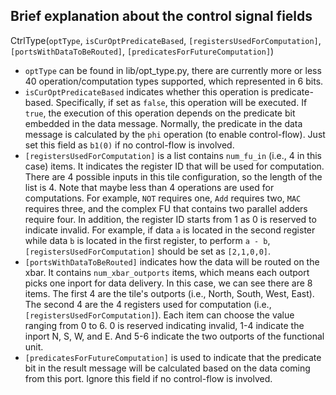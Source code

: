   Brief explanation about the control signal fields
  ----
  
  CtrlType(`optType`, `isCurOptPredicateBased`, `[registersUsedForComputation]`, `[portsWithDataToBeRouted]`, `[predicatesForFutureComputation]`)
  - `optType` can be found in lib/opt_type.py, there are currently more or less 40 operation/computation types supported, which represented in 6 bits.
  - `isCurOptPredicateBased` indicates whether this operation is predicate-based. Specifically, if set as `false`, this operation will be executed.
    If `true`, the execution of this operation depends on the predicate bit embedded in the data message. Normally, the predicate in the data message
     is calculated by the `phi` operation (to enable control-flow). Just set this field as `b1(0)` if no control-flow is involved.
  - `[registersUsedForComputation]` is a list contains `num_fu_in` (i.e., 4 in this case) items. It indicates the register ID that will be used
    for computation. There are 4 possible inputs in this tile configuration, so the length of the list is 4. Note that maybe less than 4 operations
    are used for computations. For example, `NOT` requires one, `Add` requires two, `MAC` requires three, and the complex FU that contains two
    parallel adders require four. In addition, the register ID starts from 1 as 0 is reserved to indicate invalid. For example, if data `a` is
    located in the second register while data `b` is located in the first register, to perform `a - b`, `[registersUsedForComputation]` should be
    set as `[2,1,0,0]`.
  - `[portsWithDataToBeRouted]` indicates how the data will be routed on the xbar. It contains `num_xbar_outports` items, which means each outport
    picks one inport for data delivery. In this case, we can see there are 8 items. The first 4 are the tile's outports (i.e., North, South, West,
    East). The second 4 are the 4 registers used for computation (i.e., `[registersUsedForComputation]`). Each item can choose the value ranging
    from 0 to 6. 0 is reserved indicating invalid, 1-4 indicate the inport N, S, W, and E. And 5-6 indicate the two outports of the functional unit.
  - `[predicatesForFutureComputation]` is used to indicate that the predicate bit in the result message will be calculated based on the data coming
    from this port. Ignore this field if no control-flow is involved.
